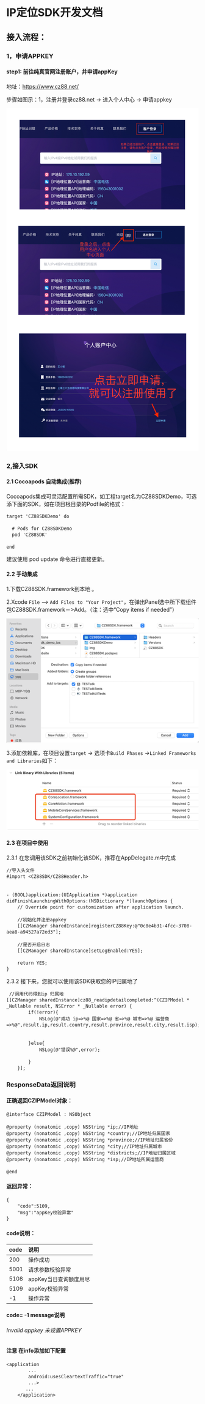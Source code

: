 # IP定位SDK开发文档

## 接入流程：

### 1，申请APPKEY

#### step1: 前往纯真官网注册账户，并申请appKey

地址：https://www.cz88.net/

步骤如图示：1，注册并登录cz88.net  ->  进入个人中心  ->  申请appkey

![申请步骤示例1](img/point.jpg)


### 2,接入SDK

#### 2.1 Cocoapods 自动集成(推荐)
Cocoapods集成可灵活配置所需SDK，如工程target名为CZ88SDKDemo，可选添下面的SDK，如在项目根目录的Podfile的格式：
````
target 'CZ88SDKDemo' do

  # Pods for CZ88SDKDemo
  pod 'CZ88SDK'

end

````
建议使用 pod update 命令进行直接更新。

#### 2.2 手动集成

1.下载CZ88SDK.framework到本地 。


2.Xcode `File` —> `Add Files to "Your Project"`，在弹出Panel选中所下载组件包CZ88SDK.framework－>Add。（注：选中“Copy items if needed”）

![申请步骤示例2](img/manual.png)


3.添加依赖库，在项目设置`target` -> 选项卡`Build Phases` ->`Linked Frameworks and Libraries`如下：

![申请步骤示例3](img/libraries.png)


#### 2.3 在项目中使用

2.3.1 在您调用该SDK之前初始化该SDK，推荐在AppDelegate.m中完成


````
//导入头文件
#import <CZ88SDK/CZ88Header.h>


- (BOOL)application:(UIApplication *)application didFinishLaunchingWithOptions:(NSDictionary *)launchOptions {
    // Override point for customization after application launch.
   
    //初始化并注册appkey
    [[CZManager sharedInstance]registerCZ88Key:@"0c8e4b31-4fcc-3708-aea8-a94527a72ed3"];
    
    //是否开启日志
    [[CZManager sharedInstance]setLogEnabled:YES];

    return YES;
}

````

2.3.2 接下来，您就可以使用该SDK获取您的IP归属地了


````
 //调用代码得到ip 归属地
[[CZManager sharedInstance]cz88_readipdetailcompleted:^(CZIPModel * _Nullable result, NSError * _Nullable error) {
        if(!error){
            NSLog(@"成功 ip=>%@ 国家=>%@ 省=>%@ 城市=>%@ 运营商=>%@",result.ip,result.country,result.province,result.city,result.isp);


        }else{
            NSLog(@"错误%@",error);

        }
    }];

````

### ResponseData返回说明
#### 正确返回CZIPModel对象：

````
@interface CZIPModel : NSObject

@property (nonatomic ,copy) NSString *ip;//IP地址
@property (nonatomic ,copy) NSString *country;//IP地址归属国家
@property (nonatomic ,copy) NSString *province;//IP地址归属省份
@property (nonatomic ,copy) NSString *city;//IP地址归属城市
@property (nonatomic ,copy) NSString *districts;//IP地址归属区域
@property (nonatomic ,copy) NSString *isp;//IP地址所属运营商

@end

````

#### 返回异常：

````
{
    "code":5109,
    "msg":"appKey校验异常"
}
````

#### code说明：

|code|说明 | 
|:---|:---| 
| 200|  操作成功  | 
| 5001|请求参数校验异常|    
|5108| appKey当日查询额度用尽|
|5109|appKey校验异常|
|-1|操作异常|

#### code= -1 message说明

###### Invalid appkey 未设置APPKEY



#### 注意 在info添加如下配置

````
<application
        ...
        android:usesCleartextTraffic="true"
        ...>
       ...
    </application>

````






